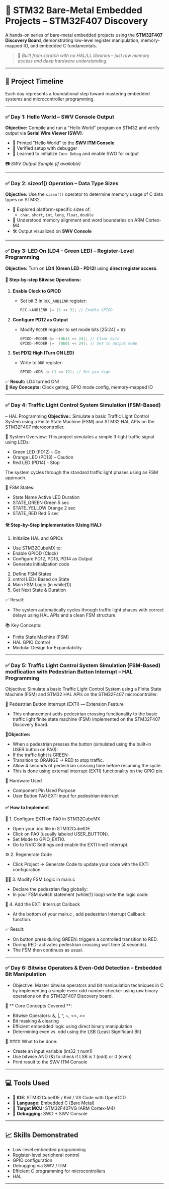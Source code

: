 # 🔧 STM32 Bare-Metal Embedded Projects – STM32F407 Discovery

A hands-on series of bare-metal embedded projects using the **STM32F407 Discovery Board**, demonstrating low-level register manipulation, memory-mapped IO, and embedded C fundamentals.

> 🚀 *Built from scratch with no HAL/LL libraries – just raw memory access and deep hardware understanding.*

---

## 📅 Project Timeline

Each day represents a foundational step toward mastering embedded systems and microcontroller programming.

---

### ✅ Day 1: Hello World – SWV Console Output

**Objective:** Compile and run a "Hello World" program on STM32 and verify output via **Serial Wire Viewer (SWV)**.

- 💬 Printed "Hello World" to the **SWV ITM Console**
- 🔧 Verified setup with debugger
- 🧠 Learned to initialize `Core Debug` and enable SWO for output

📷 *SWV Output Sample (if available)*

---

### ✅ Day 2: sizeof() Operation – Data Type Sizes

**Objective:** Use the `sizeof()` operator to determine memory usage of C data types on STM32.

- 🧪 Explored platform-specific sizes of:
  - `char`, `short`, `int`, `long`, `float`, `double`
- 🧠 Understood memory alignment and word boundaries on ARM Cortex-M4
- 🛠️ Output visualized on **SWV Console**

---

### ✅ Day 3: LED On (LD4 - Green LED) – Register-Level Programming

**Objective:** Turn on **LD4 (Green LED - PD12)** using **direct register access**.

#### 🔬 Step-by-step Bitwise Operations:

1. **Enable Clock to GPIOD**
   - Set bit 3 in `RCC_AHB1ENR` register:
     ```c
     RCC->AHB1ENR |= (1 << 3); // Enable GPIOD
     ```

2. **Configure PD12 as Output**
   - Modify `MODER` register to set mode bits [25:24] = `01`:
     ```c
     GPIOD->MODER &= ~(0b11 << 24); // Clear bits
     GPIOD->MODER |=  (0b01 << 24); // Set to output mode
     ```

3. **Set PD12 High (Turn ON LED)**
   - Write to `ODR` register:
     ```c
     GPIOD->ODR |= (1 << 12); // Set pin high
     ```

✅ **Result:** LD4 turned ON!  
🧠 **Key Concepts:** Clock gating, GPIO mode config, memory-mapped IO

---

### ✅ Day 4: Traffic Light Control System Simulation (FSM-Based) 

– HAL Programming
**Objective:**: Simulate a basic Traffic Light Control System using a Finite State Machine (FSM) and STM32 HAL APIs on the STM32F407 microcontroller.

🚦 System Overview:
This project simulates a simple 3-light traffic signal using LEDs:
- Green LED (PD12) – Go
- Orange LED (PD13) – Caution
- Red LED (PD14) – Stop

The system cycles through the standard traffic light phases using an FSM approach.

🧠 FSM States:
- State Name	Active LED	Duration
- STATE_GREEN	Green	5 sec
- STATE_YELLOW	Orange	2 sec
- STATE_RED	Red	5 sec

#### 🛠️ Step-by-Step Implementation (Using HAL):
1. Initialize HAL and GPIOs
- Use STM32CubeMX to:
- Enable GPIOD (Clock)
- Configure PD12, PD13, PD14 as Output
- Generate initialization code

2. Define FSM States
3. ontrol LEDs Based on State
4. Main FSM Logic (in while(1))
5. Get Next State & Duration

✅ Result:
- The system automatically cycles through traffic light phases with correct delays using HAL APIs and a clean FSM structure.

📚 Key Concepts:
- Finite State Machine (FSM)
- HAL GPIO Control
- Modular Design for Expandability

---
  
### ✅ Day 5: Traffic Light Control System Simulation (FSM-Based) modfication with Pedestrian Button Interrupt – HAL Programming
Objective: Simulate a basic Traffic Light Control System using a Finite State Machine (FSM) and STM32 HAL APIs on the STM32F407 microcontroller.
  
🚦 Pedestrian Button Interrupt (EXTI) — Extension Feature
- This enhancement adds pedestrian crossing functionality to the basic traffic light finite state machine (FSM) implemented on the STM32F407 Discovery Board.

🧠**Objective:**
- When a pedestrian presses the button (simulated using the built-in USER button on PA0):
- If the traffic light is GREEN:
- Transition to ORANGE → RED to stop traffic.
- Allow 4 seconds of pedestrian crossing time before resuming the cycle.
- This is done using external interrupt (EXTI) functionality on the GPIO pin.

🧰 Hardware Used
- Component	Pin Used	Purpose
- User Button	PA0	EXTI input for pedestrian interrupt

#### ✅ How to Implement
🔧 1. Configure EXTI on PA0 in STM32CubeMX
- Open your .ioc file in STM32CubeIDE.
- Click on PA0 (usually labeled USER_BUTTON).
- Set Mode to GPIO_EXTI0.
- Go to NVIC Settings and enable the EXTI line0 interrupt.

⚙️ 2. Regenerate Code
- Click Project -> Generate Code to update your code with the EXTI configuration.

🧑‍💻 3. Modify FSM Logic in main.c
- Declare the pedestrian flag globally:
- In your FSM switch statement (while(1) loop) write the logic code:

📲 4. Add the EXTI Interrupt Callback
- At the bottom of your main.c , add pedestrian Interrupt Callback function.

✅ Result:
- On button press during GREEN: triggers a controlled transition to RED.
- During RED: activates pedestrian crossing wait time (4 seconds).
- The FSM then continues as usual.

---

### ✅ Day 6: Bitwise Operators & Even-Odd Detection – Embedded Bit Manipulation
- Objective: Master bitwise operators and bit manipulation techniques in C by implementing a simple even-odd number checker using raw binary operations on the STM32F407 Discovery board.

🧠 ** Core Concepts Covered **:
- Bitwise Operators: &, |, ^, ~, <<, >>  
- Bit masking & clearing
- Efficient embedded logic using direct binary manipulation
- Determining even vs. odd using the LSB (Least Significant Bit)

🔬 #### What to be done:
- Create an input variable (int32_t num1)
- Use bitwise AND (&) to check if LSB is 1 (odd) or 0 (even)
- Print result to the SWV ITM Console

---

## 💻 Tools Used

- 🔧 **IDE:** STM32CubeIDE / Keil / VS Code with OpenOCD
- 🧠 **Language:** Embedded C (Bare Metal)
- 🧲 **Target MCU:** STM32F407VG (ARM Cortex-M4)
- 🐞 **Debugging:** SWD + SWV Console

---

## 📈 Skills Demonstrated

- Low-level embedded programming
- Register-level peripheral control
- GPIO configuration
- Debugging via SWV / ITM
- Efficient C programming for microcontrollers
- HAL

---
